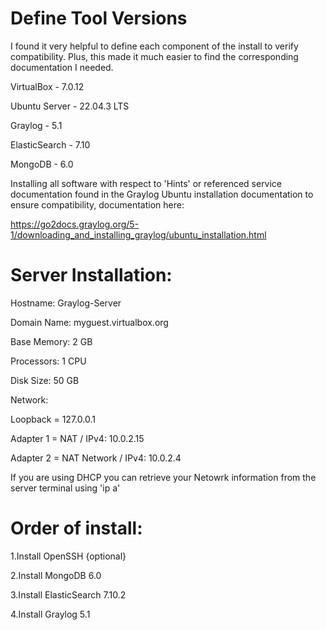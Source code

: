 # Define Tool Versions
I found it very helpful to define each component of the install to verify compatibility. Plus, this made it much easier to find the corresponding documentation I needed.

VirtualBox - 7.0.12
  
Ubuntu Server - 22.04.3 LTS
 
Graylog - 5.1
 
ElasticSearch - 7.10
 
MongoDB - 6.0


Installing all software with respect to 'Hints' or referenced service documentation found in the Graylog Ubuntu installation documentation to ensure compatibility, documentation here: 

https://go2docs.graylog.org/5-1/downloading_and_installing_graylog/ubuntu_installation.html


# Server Installation:

Hostname: Graylog-Server

Domain Name: myguest.virtualbox.org

Base Memory: 2 GB

Processors: 1 CPU

Disk Size: 50 GB

Network:

Loopback  = 127.0.0.1

Adapter 1 = NAT / IPv4: 10.0.2.15

Adapter 2 = NAT Network / IPv4: 10.0.2.4

If you are using DHCP you can retrieve your Netowrk information from the server terminal using 'ip a'

# Order of install:

1.Install OpenSSH {optional}

2.Install MongoDB 6.0

3.Install ElasticSearch 7.10.2

4.Install Graylog 5.1
